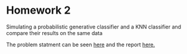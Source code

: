 # Homework 2

Simulating a probabilistic generative classifier and a KNN classifier and compare their results on the same data


The problem statment can be seen [here](https://github.com/cyx01293/EEL5840-Fundamentals-of-Machine-Learning/blob/master/hw02/Homework2.pdf) and the report [here.](https://github.com/cyx01293/EEL5840-Fundamentals-of-Machine-Learning/blob/master/hw02/hw02.pdf)
